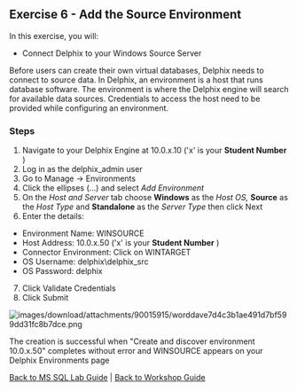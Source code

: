 ## <a id="exercise6"></a>Exercise 6 - Add the Source Environment

In this exercise, you will:

  * Connect Delphix to your Windows Source Server

Before users can create their own virtual databases, Delphix needs to connect to source data. In Delphix, an environment is a host that runs database software. The environment is where the Delphix engine will search for available data sources. Credentials to access the host need to be provided while configuring an environment.

### Steps

1. Navigate to your Delphix Engine at 10.0.x.10 ('x' is your **Student Number** )
2. Log in as the delphix_admin user
3. Go to Manage -> Environments
4. Click the ellipses (…) and select _Add Environment_
5. On the _Host and Server_ tab choose **Windows** as the _Host OS,_ **Source** as the _Host Type_ and **Standalone** as the _Server Type_ then click Next
6. Enter the details:
  * Environment Name: WINSOURCE
  * Host Address: 10.0.x.50 ('x' is your **Student Number** )
  * Connector Environment: Click on WINTARGET
  * OS Username: delphix\delphix_src
  * OS Password: delphix
7. Click Validate Credentials
8. Click Submit

  ![images/download/attachments/90015915/worddave7d4c3b1ae491d7bf599dd31fc8b7dce.png](images/download/attachments/90015915/worddave7d4c3b1ae491d7bf599dd31fc8b7dce.png)

The creation is successful when "Create and discover environment 10.0.x.50"
completes without error and WINSOURCE appears on your Delphix Environments
page

[Back to MS SQL Lab Guide](/README.md) | [Back to Workshop Guide](../README.md)